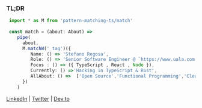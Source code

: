 ### TL;DR 

```ts
 import * as M from 'pattern-matching-ts/match'
 
 const match = (about: About) =>
    pipe(
      about,
      M.matchW('_tag')({
         Name: () => 'Stefano Regosa',
         Role: () => 'Senior Software Engineer @ `https://www.uala.com',
         Focus : () => ({ TypeScript , React , Node }),
         Currently: () =>'Hacking in TypeScript & Rust',
         AllAbout: () =>  ['Open Source','Functional Programming','Clean code']
      })
    )

```


[LinkedIn](https://www.linkedin.com/in/stefanoregosa/) | [Twitter](https://twitter.com/thenrdlab) | [Dev.to](https://dev.to/stefano_regosa)

